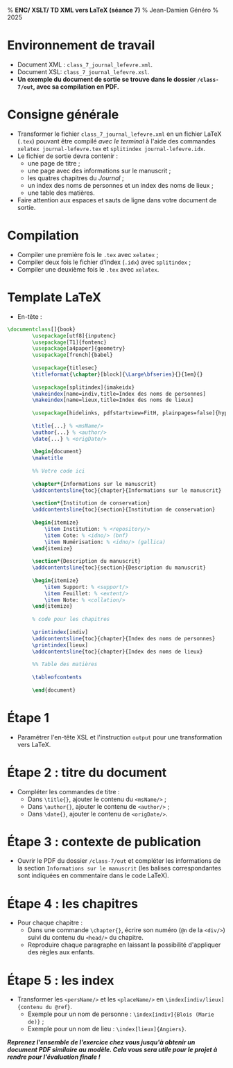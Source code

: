 % __ENC/ XSLT/ TD XML vers LaTeX (séance 7)__
% Jean-Damien Généro
% 2025

# Environnement de travail

- Document XML : `class_7_journal_lefevre.xml`.
- Document XSL: `class_7_journal_lefevre.xsl`.
- **Un exemple du document de sortie se trouve dans le dossier `/class-7/out`, avec sa compilation en PDF.**

# Consigne générale

- Transformer le fichier `class_7_journal_lefevre.xml` en un fichier LaTeX (`.tex`) pouvant être compilé _avec le terminal_ à l'aide des commandes `xelatex journal-lefevre.tex` et `splitindex journal-lefevre.idx`.
- Le fichier de sortie devra contenir :
  - une page de titre ;
  - une page avec des informations sur le manuscrit ;
  - les quatres chapitres du _Journal_ ;
  - un index des noms de personnes et un index des noms de lieux ;
  - une table des matières.
- Faire attention aux espaces et sauts de ligne dans votre document de sortie.

# Compilation

- Compiler une première fois le `.tex` avec `xelatex` ;
- Compiler deux fois le fichier d'index (`.idx`) avec `splitindex` ;
- Compiler une deuxième fois le `.tex` avec `xelatex`.

# Template LaTeX

- En-tête :
```tex
\documentclass[]{book}
        \usepackage[utf8]{inputenc}
        \usepackage[T1]{fontenc}
        \usepackage[a4paper]{geometry}
        \usepackage[french]{babel}
        
        \usepackage{titlesec}
        \titleformat{\chapter}[block]{\Large\bfseries}{}{1em}{}
        
        \usepackage[splitindex]{imakeidx}
        \makeindex[name=indiv,title=Index des noms de personnes]
        \makeindex[name=lieux,title=Index des noms de lieux]
        
        \usepackage[hidelinks, pdfstartview=FitH, plainpages=false]{hyperref}
     
        \title{...} % <msName/>
        \author{...} % <author/>
        \date{...} % <origDate/>
        
        \begin{document}
        \maketitle
        
        %% Votre code ici
        
        \chapter*{Informations sur le manuscrit}
        \addcontentsline{toc}{chapter}{Informations sur le manuscrit}
        
        \section*{Institution de conservation}
        \addcontentsline{toc}{section}{Institution de conservation}
        
        \begin{itemize}
            \item Institution: % <repository/>
            \item Cote: % <idno/> (bnf)
            \item Numérisation: % <idno/> (gallica)
        \end{itemize}
        
        \section*{Description du manuscrit}
        \addcontentsline{toc}{section}{Description du manuscrit}
        
        \begin{itemize}
            \item Support: % <support/>
            \item Feuillet: % <extent/>
            \item Note: % <collation/>
        \end{itemize}
        
        % code pour les chapitres
        
        \printindex[indiv]
        \addcontentsline{toc}{chapter}{Index des noms de personnes}
        \printindex[lieux]
        \addcontentsline{toc}{chapter}{Index des noms de lieux}
        
        %% Table des matières
        
        \tableofcontents
        
        \end{document}
```

# Étape 1

- Paramétrer l'en-tête XSL et l'instruction `output` pour une transformation vers LaTeX.

# Étape 2 : titre du document

- Compléter les commandes de titre :
  - Dans `\title{}`, ajouter le contenu du `<msName/>` ;
  - Dans `\author{}`, ajouter le contenu de `<author/>` ; 
  - Dans `\date{}`, ajouter le contenu de `<origDate/>`.

# Étape 3 : contexte de publication

- Ouvrir le PDF du dossier `/class-7/out` et compléter les informations de la section `Informations sur le manuscrit` (les balises correspondantes sont indiquées en commentaire dans le code LaTeX).

# Étape 4 : les chapitres

- Pour chaque chapitre :
  - Dans une commande `\chapter{}`, écrire son numéro (`@n` de la `<div/>`) suivi du contenu du `<head/>` du chapitre.
  - Reproduire chaque paragraphe en laissant la possibilité d'appliquer des règles aux enfants.

# Étape 5 : les index

- Transformer les `<persName/>` et les `<placeName/>` en `\index[indiv/lieux]{contenu du @ref}`.
  - Exemple pour un nom de personne : `\index[indiv]{Blois (Marie de)}` ;
  - Exemple pour un nom de lieu : `\index[lieux]{Angiers}`.

_**Reprenez l'ensemble de l'exercice chez vous jusqu'à obtenir un document PDF similaire au modèle. Cela vous sera utile pour le projet à rendre pour l'évaluation finale !**_